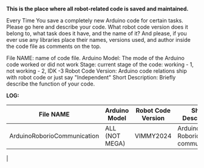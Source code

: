 **This is the place where all robot-related code is saved and maintained.**

Every Time You save a completely new Arduino code for certain tasks. Please go here and describe your code. What robot code version does it belong to, 
what task does it have, and the name of it? And please, if you ever use any libraries place their names, versions used, and author inside the code file as 
comments on the top.

File NAME: name of code file.
Arduino Model: The mode of the Arduino code worked or did not work
Stage: current stage of the code: working - 1, not working - 2, IDK -3
Robot Code Version: Arduino code relations ship with robot code or just say "Independent"
Short Description: Briefly describe the function of your code.






**LOG:**

| File NAME                    | Arduino Model        | Robot Code Version | Short Description                    | STAGE |
| ---------------------------- | -------------------- | ------------------ | ------------------------------------ | ----- |
| ArduinoRoborioCommunication  | ALL (NOT MEGA)       | VIMMY2024          | Arduino and Roborio communication    |   3   |
|
